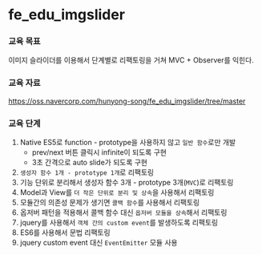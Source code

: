 # fe_edu_imgslider

### 교육 목표
이미지 슬라이더를 이용해서 단계별로 리팩토링을 거쳐 MVC + Observer를 익힌다.

### 교육 자료
https://oss.navercorp.com/hunyong-song/fe_edu_imgslider/tree/master

### 교육 단계
1. Native ES5로 function - prototype을 사용하지 않고 `일반 함수`로만 개발
    - prev/next 버튼 클릭시 infinite이 되도록 구현
    - 3초 간격으로 auto slide가 되도록 구현
2. `생성자 함수 1개 - prototype 1개`로 리팩토링
3. 기능 단위로 분리해서 생성자 함수 3개 - prototype 3개(`MVC`)로 리팩토링
4. Model과 View를 `더 작은 단위로 분리 및 상속`을 사용해서 리팩토링
5. 모듈간의 의존성 문제가 생기면 `콜백 함수`를 사용해서 리팩토링
6. 옵저버 패턴을 적용해서 콜백 함수 대신 `옵저버 모듈을 상속`해서 리팩토링
7. jquery를 사용해서 `객체 간의 custom event`를 발생하도록 리팩토링
8. ES6를 사용해서 문법 리팩토링
9. jquery custom event 대신 `EventEmitter` 모듈 사용
